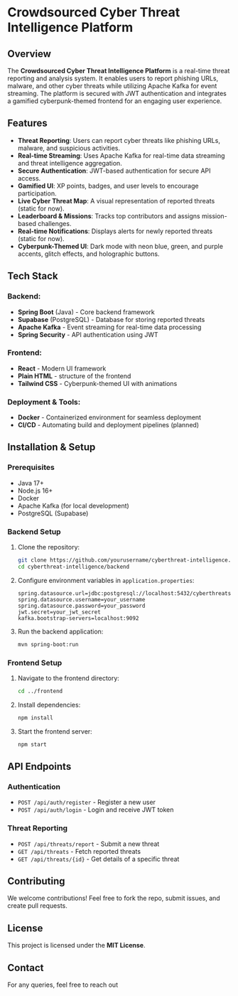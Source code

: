 # Crowdsourced Cyber Threat Intelligence Platform

## Overview
The **Crowdsourced Cyber Threat Intelligence Platform** is a real-time threat reporting and analysis system. It enables users to report phishing URLs, malware, and other cyber threats while utilizing Apache Kafka for event streaming. The platform is secured with JWT authentication and integrates a gamified cyberpunk-themed frontend for an engaging user experience.

## Features
- **Threat Reporting**: Users can report cyber threats like phishing URLs, malware, and suspicious activities.
- **Real-time Streaming**: Uses Apache Kafka for real-time data streaming and threat intelligence aggregation.
- **Secure Authentication**: JWT-based authentication for secure API access.
- **Gamified UI**: XP points, badges, and user levels to encourage participation.
- **Live Cyber Threat Map**: A visual representation of reported threats (static for now).
- **Leaderboard & Missions**: Tracks top contributors and assigns mission-based challenges.
- **Real-time Notifications**: Displays alerts for newly reported threats (static for now).
- **Cyberpunk-Themed UI**: Dark mode with neon blue, green, and purple accents, glitch effects, and holographic buttons.

## Tech Stack
### Backend:
- **Spring Boot** (Java) - Core backend framework
- **Supabase** (PostgreSQL) - Database for storing reported threats
- **Apache Kafka** - Event streaming for real-time data processing
- **Spring Security** - API authentication using JWT

### Frontend:
- **React** - Modern UI framework
- **Plain HTML** - structure of the frontend
- **Tailwind CSS** - Cyberpunk-themed UI with animations

### Deployment & Tools:
- **Docker** - Containerized environment for seamless deployment
- **CI/CD** - Automating build and deployment pipelines (planned)

## Installation & Setup
### Prerequisites
- Java 17+
- Node.js 16+
- Docker
- Apache Kafka (for local development)
- PostgreSQL (Supabase)

### Backend Setup
1. Clone the repository:
   ```bash
   git clone https://github.com/yourusername/cyberthreat-intelligence.git
   cd cyberthreat-intelligence/backend
   ```
2. Configure environment variables in `application.properties`:
   ```properties
   spring.datasource.url=jdbc:postgresql://localhost:5432/cyberthreats
   spring.datasource.username=your_username
   spring.datasource.password=your_password
   jwt.secret=your_jwt_secret
   kafka.bootstrap-servers=localhost:9092
   ```
3. Run the backend application:
   ```bash
   mvn spring-boot:run
   ```

### Frontend Setup
1. Navigate to the frontend directory:
   ```bash
   cd ../frontend
   ```
2. Install dependencies:
   ```bash
   npm install
   ```
3. Start the frontend server:
   ```bash
   npm start
   ```

## API Endpoints
### Authentication
- `POST /api/auth/register` - Register a new user
- `POST /api/auth/login` - Login and receive JWT token

### Threat Reporting
- `POST /api/threats/report` - Submit a new threat
- `GET /api/threats` - Fetch reported threats
- `GET /api/threats/{id}` - Get details of a specific threat

## Contributing
We welcome contributions! Feel free to fork the repo, submit issues, and create pull requests.

## License
This project is licensed under the **MIT License**.

## Contact
For any queries, feel free to reach out
